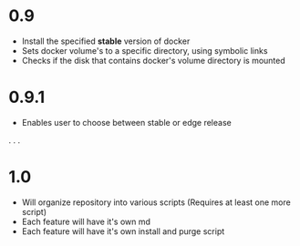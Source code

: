 # 0.9
* Install the specified **stable** version of docker
* Sets docker volume's to a specific directory, using symbolic links
* Checks if the disk that contains docker's volume directory is mounted

# 0.9.1
* Enables user to choose between stable or edge release

.
.
.

# 1.0
* Will organize repository into various scripts (Requires at least one more script)
* Each feature will have it's own md
* Each feature will have it's own install and purge script
